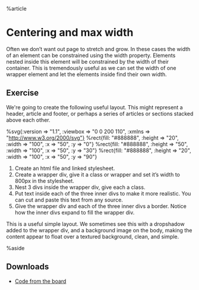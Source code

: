%article



# Centering and max width

Often we don’t want out page to stretch and grow. In these cases the width of an element can be constrained using the width property. Elements nested inside this element will be constrained by the width of their container. This is tremendously useful as we can set the width of one wrapper element and let the elements inside find their own width.

## Exercise

We're going to create the following useful layout. This might represent a header, article and footer, or perhaps a series of articles or sections stacked above each other.


%svg{:version => "1.1", :viewbox => "0 0 200 110", :xmlns => "http://www.w3.org/2000/svg"}
%rect{fill: "#888888", :height => "20", :width => "100", :x => "50", :y => "0"}
%rect{fill: "#888888", :height => "50", :width => "100", :x => "50", :y => "30"}
%rect{fill: "#888888", :height => "20", :width => "100", :x => "50", :y => "90"}



1. Create an html file and linked stylesheet.
2. Create a wrapper div, give it a class or wrapper and set it’s width to 800px in the stylesheet.
3. Nest 3 divs inside the wrapper div, give each a class.
4. Put text inside each of the three inner divs to make it more realistic. You can cut and paste this text from any source.
5. Give the wrapper div and each of the three inner divs a border. Notice how the inner divs expand to fill the wrapper div.

This is a useful simple layout. We sometimes see this with a dropshadow added to the wrapper div, and a background image on the body, making the content appear to float over a textured background, clean, and simple.


%aside

## Downloads

* [Code from the board](https://www.dropbox.com/sh/fc8o992iub6g1d1/AACzH5YaHb73fIBmGzjYtmH3a?dl=1)
